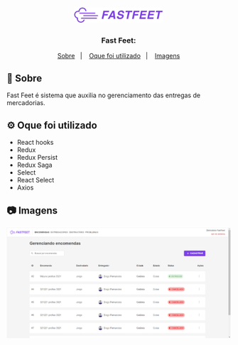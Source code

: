 
<h1 align="center">
    <img alt="Fast Feet" src="src/assets/logo@2x.png" width="200px" />
</h1>

<h3 align="center">
  Fast Feet: 
</h3>

<p align="center">
  <a href="#rocket-sobre-o-desafio">Sobre</a>&nbsp;&nbsp;&nbsp;|&nbsp;&nbsp;&nbsp;
  <a href='#gear-oque-foi-utilizado'>Oque foi utilizado</a>&nbsp;&nbsp;&nbsp;|&nbsp;&nbsp;&nbsp;
  <a href="#camera-imagens">Imagens</a>
</p>

## 🚚 Sobre

 Fast Feet é sistema que auxilia no gerenciamento das entregas de mercadorias.

## ⚙️ Oque foi utilizado
<ul>
  <li>React hooks</li>
  <li>Redux</li>
  <li>Redux Persist</li>
  <li>Redux Saga</li>
  <li>Select</li>
  <li>React Select</li>
  <li>Axios</li>
</ul>

## 📷 Imagens

<img src='img/orders.png'>
